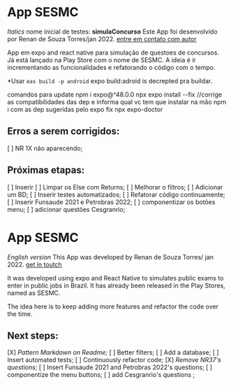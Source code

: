 # App SESMC 
_Italics_ nome inicial de testes: **simulaConcurso**
Este App foi desenvolvido por Renan de Souza Torres/jan 2022.
[entre em contato com autor](https://www.linkedin.com/in/renan-torres-3ba43560/ "Linkedin")

App em expo and react native para simulação de questoes de concursos. Já está lançado na Play Store com o nome de SESMC.
A ideia é ir incrementando as funcionalidades e refatorando o código com o tempo.

*Usar `eas build -p android` expo build:adroid is decrepted pra buildar.

comandos para update
npm i expo@^48.0.0
npx expo install --fix  //corrige as compatibilidades das dep e informa qual vc tem que instalar na mão
npm i com as dep sugeridas pelo expo fix
npx expo-doctor

## Erros a serem corrigidos:
[ ] NR 1X não aparecendo;

## Próximas etapas:
[ ] Inserir <ActivityIndicator size={24}>
[ ] Limpar os Else com Returns;
[ ] Melhorar o filtros;
[ ] Adicionar um BD;
[ ] Inserir testes automatizados;
[ ] Refatorar código continuamente;
[ ] Inserir Funsaude 2021 e Petrobras 2022;
[ ] componentizar os botões menu;
[ ] adicionar questões Cesgranrio;

# App SESMC
_English version_
This App was developed by Renan de Souza Torres/ jan 2022.
[get in toutch](https://www.linkedin.com/in/renan-torres-3ba43560/ "Linkedin")

It was developed using expo and React Native to simulates public exams to enter in public jobs in Brazil. It has already been released in the Play Stores, named as SESMC.

The idea here is to keep adding more features and refactor the code over the time.

## Next steps:
[X] _Pattern Markdown on Readme;_ 
[ ] Better filters;
[ ] Add a database;
[ ] Insert automated tests;
[ ] Continuously refactor code;
[X] _Remove NR37's questions_;
[ ] Insert Funsaude 2021 and Petrobras 2022's questions;
[ ] componentize the menu buttons;
[ ] add Cesgranrio's questions ;
